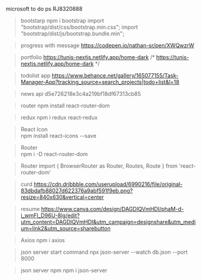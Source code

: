 
microsoft to do ps RJ8320888

> bootstarp
npm i bootstrap
import "bootstrap/dist/css/bootstrap.min.css";
import "bootstrap/dist/js/bootstrap.bundle.min";

> progress with message
https://codepen.io/nathan-sr/pen/XWQwzrW 

> portfolio
https://tunis-nextjs.netlify.app/home-dark
/* https://tunis-nextjs.netlify.app/home-dark */

> todolist app 
https://www.behance.net/gallery/165077155/Task-Manager-App?tracking_source=search_projects|todo+list&l=18

> news api
d5e726218e3c4a219bf18df67313cb85

> router
npm install react-router-dom

> redux
npm i redux react-redux


> React Icon  
npm install react-icons --save

> Router      
npm i -D react-router-dom

> Router 
import { BrowserRouter as Router, Routes, Route } from 'react-router-dom'

> curd
https://cdn.dribbble.com/userupload/6990216/file/original-83dbdafb88027d622376a9abf591f9eb.png?resize=840x630&vertical=center

> resume 
https://www.canva.com/design/DAGDlQVmHDI/phaM-d-i_wmFI_D96U-8lg/edit?utm_content=DAGDlQVmHDI&utm_campaign=designshare&utm_medium=link2&utm_source=sharebutton

> Axios
npm i axios

>json server start command
npx json-server --watch db.json --port 8000

>json server npm
npm i json-server